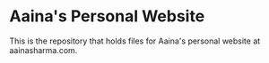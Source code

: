 Aaina's Personal Website
========================

This is the repository that holds files for Aaina's personal website at aainasharma.com.
